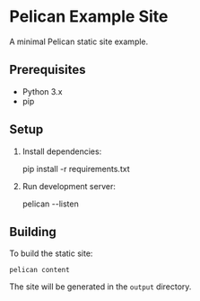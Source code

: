 # Pelican Example Site

A minimal Pelican static site example.

## Prerequisites

- Python 3.x
- pip

## Setup

1. Install dependencies:

    pip install -r requirements.txt

2. Run development server:

    pelican --listen

## Building

To build the static site:

    pelican content

The site will be generated in the `output` directory.